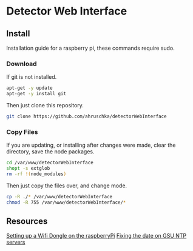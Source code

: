 Detector Web Interface
==========================
## Install
Installation guide for a raspberry pi, these commands require sudo.

### Download
If git is not installed.
```bash
apt-get -y update
apt-get -y install git
```
Then just clone this repository.
```bash
git clone https://github.com/ahruschka/detectorWebInterface
```

### Copy Files
If you are updating, or installing after changes were made, clear the directory, save the node packages.
```bash
cd /var/www/detectorWebInterface
shopt -s extglob
rm -rf !(node_modules)
```

Then just copy the files over, and change mode.

```bash
cp -R ./* /var/www/detectorWebInterface
chmod -R 755 /var/www/detectorWebInterface/*
```
## Resources
[Setting up a Wifi Dongle on the raspberryPi](https://gist.github.com/ahruschka/4ae8e51a4af98182195cd9286a39a1c6)
[Fixing the date on GSU NTP servers](https://gist.github.com/ahruschka/4d7949a97257172971481bec3c902bca)
